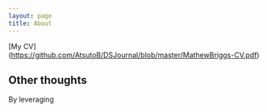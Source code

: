 ```yaml
---
layout: page
title: About
---
```


 [My CV] (https://github.com/AtsutoB/DSJournal/blob/master/MathewBriggs-CV.pdf) 

## Other thoughts

By leveraging
